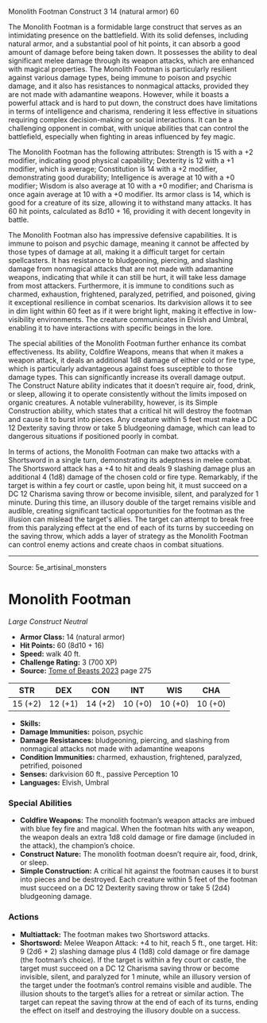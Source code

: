 <MonsterName/>Monolith Footman</MonsterName>
<CreatureType/>Construct</CreatureType>
<CR/>3</CR>
<AC/>14 (natural armor)</AC>
<HP/>60</HP>
<summary>The Monolith Footman is a formidable large construct that serves as an intimidating presence on the battlefield. With its solid defenses, including natural armor, and a substantial pool of hit points, it can absorb a good amount of damage before being taken down. It possesses the ability to deal significant melee damage through its weapon attacks, which are enhanced with magical properties. The Monolith Footman is particularly resilient against various damage types, being immune to poison and psychic damage, and it also has resistances to nonmagical attacks, provided they are not made with adamantine weapons. However, while it boasts a powerful attack and is hard to put down, the construct does have limitations in terms of intelligence and charisma, rendering it less effective in situations requiring complex decision-making or social interactions. It can be a challenging opponent in combat, with unique abilities that can control the battlefield, especially when fighting in areas influenced by fey magic.</summary>

<detail>

The Monolith Footman has the following attributes: Strength is 15 with a +2 modifier, indicating good physical capability; Dexterity is 12 with a +1 modifier, which is average; Constitution is 14 with a +2 modifier, demonstrating good durability; Intelligence is average at 10 with a +0 modifier; Wisdom is also average at 10 with a +0 modifier; and Charisma is once again average at 10 with a +0 modifier. Its armor class is 14, which is good for a creature of its size, allowing it to withstand many attacks. It has 60 hit points, calculated as 8d10 + 16, providing it with decent longevity in battle.

The Monolith Footman also has impressive defensive capabilities. It is immune to poison and psychic damage, meaning it cannot be affected by those types of damage at all, making it a difficult target for certain spellcasters. It has resistance to bludgeoning, piercing, and slashing damage from nonmagical attacks that are not made with adamantine weapons, indicating that while it can still be hurt, it will take less damage from most attackers. Furthermore, it is immune to conditions such as charmed, exhaustion, frightened, paralyzed, petrified, and poisoned, giving it exceptional resilience in combat scenarios. Its darkvision allows it to see in dim light within 60 feet as if it were bright light, making it effective in low-visibility environments. The creature communicates in Elvish and Umbral, enabling it to have interactions with specific beings in the lore.

The special abilities of the Monolith Footman further enhance its combat effectiveness. Its ability, Coldfire Weapons, means that when it makes a weapon attack, it deals an additional 1d8 damage of either cold or fire type, which is particularly advantageous against foes susceptible to those damage types. This can significantly increase its overall damage output. The Construct Nature ability indicates that it doesn’t require air, food, drink, or sleep, allowing it to operate consistently without the limits imposed on organic creatures. A notable vulnerability, however, is its Simple Construction ability, which states that a critical hit will destroy the footman and cause it to burst into pieces. Any creature within 5 feet must make a DC 12 Dexterity saving throw or take 5 bludgeoning damage, which can lead to dangerous situations if positioned poorly in combat.

In terms of actions, the Monolith Footman can make two attacks with a Shortsword in a single turn, demonstrating its adeptness in melee combat. The Shortsword attack has a +4 to hit and deals 9 slashing damage plus an additional 4 (1d8) damage of the chosen cold or fire type. Remarkably, if the target is within a fey court or castle, upon being hit, it must succeed on a DC 12 Charisma saving throw or become invisible, silent, and paralyzed for 1 minute. During this time, an illusory double of the target remains visible and audible, creating significant tactical opportunities for the footman as the illusion can mislead the target's allies. The target can attempt to break free from this paralyzing effect at the end of each of its turns by succeeding on the saving throw, which adds a layer of strategy as the Monolith Footman can control enemy actions and create chaos in combat situations.</detail>



---

Source: 5e_artisinal_monsters

# Monolith Footman

*Large* *Construct* *Neutral*

- **Armor Class:** 14 (natural armor)
- **Hit Points:** 60 (8d10 + 16)
- **Speed:** walk 40 ft.
- **Challenge Rating:** 3 (700 XP)
- **Source:** [Tome of Beasts 2023](https://koboldpress.com/kpstore/product/tome-of-beasts-1-2023-edition/) page 275

| STR | DEX | CON | INT | WIS | CHA |
| --- | --- | --- | --- | --- | --- |
| 15 (+2) | 12 (+1) | 14 (+2) | 10 (+0) | 10 (+0) | 10 (+0) |

- **Skills:** 
- **Damage Immunities:** poison, psychic
- **Damage Resistances:** bludgeoning, piercing, and slashing from nonmagical attacks not made with adamantine weapons
- **Condition Immunities:** charmed, exhaustion, frightened, paralyzed, petrified, poisoned
- **Senses:** darkvision 60 ft., passive Perception 10
- **Languages:** Elvish, Umbral

### Special Abilities

- **Coldfire Weapons:** The monolith footman’s weapon attacks are imbued with blue fey fire and magical. When the footman hits with any weapon, the weapon deals an extra 1d8 cold damage or fire damage (included in the attack), the champion’s choice.
- **Construct Nature:** The monolith footman doesn’t require air, food, drink, or sleep.
- **Simple Construction:** A critical hit against the footman causes it to burst into pieces and be destroyed. Each creature within 5 feet of the footman must succeed on a DC 12 Dexterity saving throw or take 5 (2d4) bludgeoning damage.

### Actions

- **Multiattack:** The footman makes two Shortsword attacks.
- **Shortsword:** Melee Weapon Attack: +4 to hit, reach 5 ft., one target. Hit: 9 (2d6 + 2) slashing damage plus 4 (1d8) cold damage or fire damage (the footman’s choice). If the target is within a fey court or castle, the target must succeed on a DC 12 Charisma saving throw or become invisible, silent, and paralyzed for 1 minute, while an illusory version of the target under the footman’s control remains visible and audible. The illusion shouts to the target’s allies for a retreat or similar action. The target can repeat the saving throw at the end of each of its turns, ending the effect on itself and destroying the illusory double on a success.


